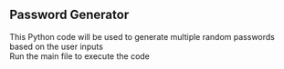 ## Password Generator
<p> This Python code will be used to generate multiple random passwords based on the user inputs <br/>
 Run the main file to execute the code</p>
